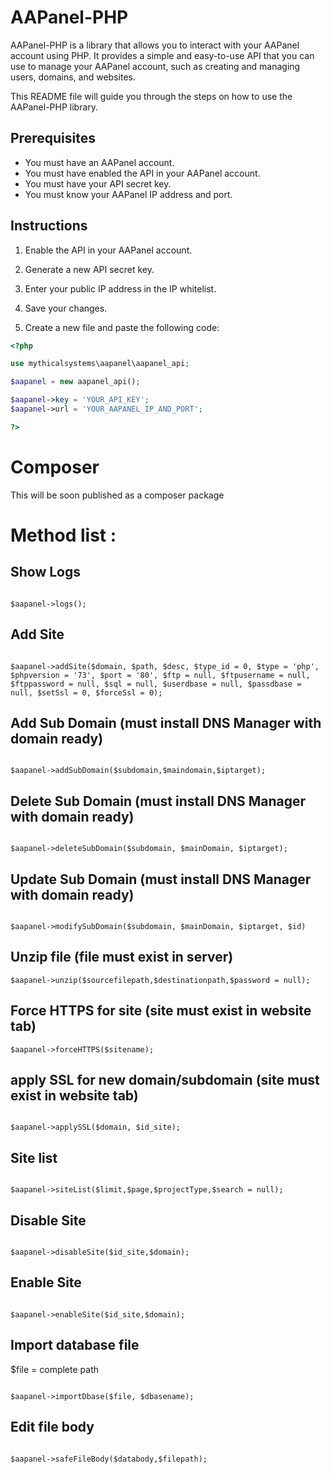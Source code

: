 # AAPanel-PHP
AAPanel-PHP is a library that allows you to interact with your AAPanel account using PHP. It provides a simple and easy-to-use API that you can use to manage your AAPanel account, such as creating and managing users, domains, and websites.

This README file will guide you through the steps on how to use the AAPanel-PHP library.

## Prerequisites

* You must have an AAPanel account.
* You must have enabled the API in your AAPanel account.
* You must have your API secret key.
* You must know your AAPanel IP address and port.

## Instructions

1. Enable the API in your AAPanel account.
2. Generate a new API secret key.
3. Enter your public IP address in the IP whitelist.
4. Save your changes.

5. Create a new file and paste the following code:

```php
<?php

use mythicalsystems\aapanel\aapanel_api;

$aapanel = new aapanel_api();

$aapanel->key = 'YOUR_API_KEY';
$aapanel->url = 'YOUR_AAPANEL_IP_AND_PORT';

?>
```

# Composer
This will be soon published as a composer package


# Method list :

## Show Logs

```

$aapanel->logs();

```

## Add Site

```

$aapanel->addSite($domain, $path, $desc, $type_id = 0, $type = 'php', $phpversion = '73', $port = '80', $ftp = null, $ftpusername = null, $ftppassword = null, $sql = null, $userdbase = null, $passdbase = null, $setSsl = 0, $forceSsl = 0);

```

## Add Sub Domain (must install DNS Manager with domain ready)

```

$aapanel->addSubDomain($subdomain,$maindomain,$iptarget);

```

## Delete Sub Domain (must install DNS Manager with domain ready)

```

$aapanel->deleteSubDomain($subdomain, $mainDomain, $iptarget);

```

## Update Sub Domain (must install DNS Manager with domain ready)

```

$aapanel->modifySubDomain($subdomain, $mainDomain, $iptarget, $id)

```

## Unzip file (file must exist in server)

```
$aapanel->unzip($sourcefilepath,$destinationpath,$password = null);

```

## Force HTTPS for site (site must exist in website tab)

```
$aapanel->forceHTTPS($sitename);

```

## apply SSL for new domain/subdomain (site must exist in website tab)

```

$aapanel->applySSL($domain, $id_site);

```

## Site list

```

$aapanel->siteList($limit,$page,$projectType,$search = null);

```

## Disable Site

```

$aapanel->disableSite($id_site,$domain);

```

## Enable Site

```

$aapanel->enableSite($id_site,$domain);

```

## Import database file

$file = complete path

```

$aapanel->importDbase($file, $dbasename);

```

## Edit file body

```

$aapanel->safeFileBody($databody,$filepath);

```
